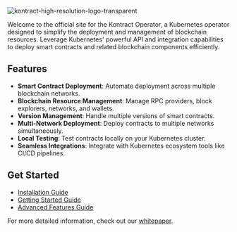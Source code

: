 ![kontract-high-resolution-logo-transparent](https://github.com/user-attachments/assets/77ee4547-0c98-4b25-ace2-6670773cdb5d)

Welcome to the official site for the Kontract Operator, a Kubernetes operator designed to simplify the deployment and management of blockchain resources. Leverage Kubernetes' powerful API and integration capabilities to deploy smart contracts and related blockchain components efficiently.

## Features

- **Smart Contract Deployment**: Automate deployment across multiple blockchain networks.
- **Blockchain Resource Management**: Manage RPC providers, block explorers, networks, and wallets.
- **Version Management**: Handle multiple versions of smart contracts.
- **Multi-Network Deployment**: Deploy contracts to multiple networks simultaneously.
- **Local Testing**: Test contracts locally on your Kubernetes cluster.
- **Seamless Integrations**: Integrate with Kubernetes ecosystem tools like CI/CD pipelines.

## Get Started

- [Installation Guide](installation.md)
- [Getting Started Guide](getting-started.md)
- [Advanced Features Guide](advanced-features.md)

For more detailed information, check out our [whitepaper](whitepaper.md).
